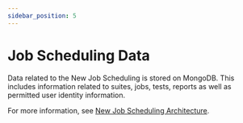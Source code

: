 ```yaml
---
sidebar_position: 5
---
```


# Job Scheduling Data

Data related to the New Job Scheduling is stored on MongoDB. This includes information related to suites, jobs, tests, reports as well as permitted user identity information.

For more information, see [New Job Scheduling Architecture](https://help.quali.com/Online%20Help/0.0/Portal/Content/IG/JSS/jss-architecture.htm).
